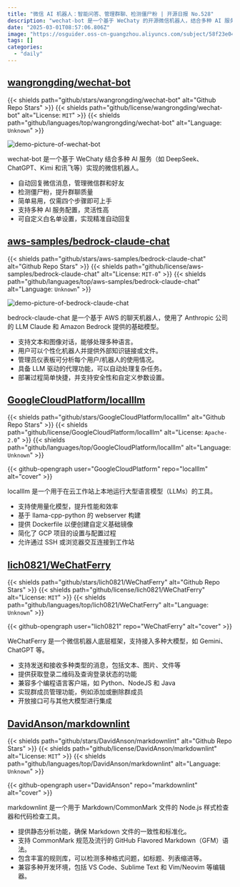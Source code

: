 ```yaml
---
title: "微信 AI 机器人：智能问答、管理群聊、检测僵尸粉 | 开源日报 No.528"
description: "wechat-bot 是一个基于 WeChaty 的开源微信机器人，结合多种 AI 服务 (如 DeepSeek、ChatGPT、Kimi 和讯飞)，能够自动回复微信消息、管理微信群和好友，检测僵尸粉，提升群聊质量。该项目简单易用，支持多种 AI 服务配置和自定义白名单，灵活性高。"
date: "2025-03-01T08:57:06.806Z"
image: "https://osguider.oss-cn-guangzhou.aliyuncs.com/subject/58f23e043f2241a9598c73a3b83df960.png"
tags: []
categories:
  - "daily"
---
```


## [wangrongding/wechat-bot](https://github.com/wangrongding/wechat-bot)

{{< shields path="github/stars/wangrongding/wechat-bot" alt="Github Repo Stars" >}} {{< shields path="github/license/wangrongding/wechat-bot" alt="License: `MIT`" >}} {{< shields path="github/languages/top/wangrongding/wechat-bot" alt="Language: `Unknown`" >}}

![demo-picture-of-wechat-bot](https://static.osguider.com/subject/github/wangrongding/wechat-bot/26e9b48bcc0615969bdf44f3137477cc.png)

wechat-bot 是一个基于 WeChaty 结合多种 AI 服务（如 DeepSeek、ChatGPT、Kimi 和讯飞等）实现的微信机器人。

- 自动回复微信消息，管理微信群和好友
- 检测僵尸粉，提升群聊质量
- 简单易用，仅需四个步骤即可上手
- 支持多种 AI 服务配置，灵活性高
- 可自定义白名单设置，实现精准自动回复
  
## [aws-samples/bedrock-claude-chat](https://github.com/aws-samples/bedrock-claude-chat)

{{< shields path="github/stars/aws-samples/bedrock-claude-chat" alt="Github Repo Stars" >}} {{< shields path="github/license/aws-samples/bedrock-claude-chat" alt="License: `MIT-0`" >}} {{< shields path="github/languages/top/aws-samples/bedrock-claude-chat" alt="Language: `Unknown`" >}}

![demo-picture-of-bedrock-claude-chat](https://static.osguider.com/subject/github/aws-samples/bedrock-claude-chat/ae85acfe8f452b0fbff6a873c6db7ff7.jpg)

bedrock-claude-chat 是一个基于 AWS 的聊天机器人，使用了 Anthropic 公司的 LLM Claude 和 Amazon Bedrock 提供的基础模型。

- 支持文本和图像对话，能够处理多种语言。
- 用户可以个性化机器人并提供外部知识链接或文件。
- 管理员仪表板可分析每个用户/机器人的使用情况。
- 具备 LLM 驱动的代理功能，可以自动处理复杂任务。
- 部署过程简单快捷，并支持安全性和自定义参数设置。
  
## [GoogleCloudPlatform/localllm](https://github.com/GoogleCloudPlatform/localllm)

{{< shields path="github/stars/GoogleCloudPlatform/localllm" alt="Github Repo Stars" >}} {{< shields path="github/license/GoogleCloudPlatform/localllm" alt="License: `Apache-2.0`" >}} {{< shields path="github/languages/top/GoogleCloudPlatform/localllm" alt="Language: `Unknown`" >}}

{{< github-opengraph user="GoogleCloudPlatform" repo="localllm" alt="cover" >}}

localllm 是一个用于在云工作站上本地运行大型语言模型（LLMs）的工具。

- 支持使用量化模型，提升性能和效率
- 基于 llama-cpp-python 的 webserver 构建
- 提供 Dockerfile 以便创建自定义基础镜像
- 简化了 GCP 项目的设置与配置过程
- 允许通过 SSH 或浏览器交互连接到工作站
  
## [lich0821/WeChatFerry](https://github.com/lich0821/WeChatFerry)

{{< shields path="github/stars/lich0821/WeChatFerry" alt="Github Repo Stars" >}} {{< shields path="github/license/lich0821/WeChatFerry" alt="License: `MIT`" >}} {{< shields path="github/languages/top/lich0821/WeChatFerry" alt="Language: `Unknown`" >}}

{{< github-opengraph user="lich0821" repo="WeChatFerry" alt="cover" >}}

WeChatFerry 是一个微信机器人底层框架，支持接入多种大模型，如 Gemini、ChatGPT 等。

- 支持发送和接收多种类型的消息，包括文本、图片、文件等
- 提供获取登录二维码及查询登录状态的功能
- 兼容多个编程语言客户端，如 Python、NodeJS 和 Java
- 实现群成员管理功能，例如添加或删除群成员
- 开放接口可与其他大模型进行集成
  
## [DavidAnson/markdownlint](https://github.com/DavidAnson/markdownlint)

{{< shields path="github/stars/DavidAnson/markdownlint" alt="Github Repo Stars" >}} {{< shields path="github/license/DavidAnson/markdownlint" alt="License: `MIT`" >}} {{< shields path="github/languages/top/DavidAnson/markdownlint" alt="Language: `Unknown`" >}}

{{< github-opengraph user="DavidAnson" repo="markdownlint" alt="cover" >}}

markdownlint 是一个用于 Markdown/CommonMark 文件的 Node.js 样式检查器和代码检查工具。

- 提供静态分析功能，确保 Markdown 文件的一致性和标准化。
- 支持 CommonMark 规范及流行的 GitHub Flavored Markdown（GFM）语法。
- 包含丰富的规则库，可以检测多种格式问题，如标题、列表缩进等。
- 兼容多种开发环境，包括 VS Code、Sublime Text 和 Vim/Neovim 等编辑器。
  
